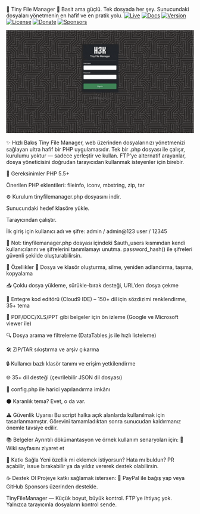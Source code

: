 📁 Tiny File Manager
🚀 Basit ama güçlü. Tek dosyada her şey. Sunucundaki dosyaları yönetmenin en hafif ve en pratik yolu.
[![Live](https://img.shields.io/badge/Live-Online-brightgreen)](https://demo.sitendomain.com)
[![Docs](https://img.shields.io/badge/Docs-Available-blue)](https://github.com/user/repo/wiki)
[![Version](https://img.shields.io/badge/release-v2.6-blue)](https://github.com/user/repo/releases)
[![License](https://img.shields.io/badge/license-GPL--3.0-orange)](https://github.com/user/repo/blob/main/LICENSE)
[![Donate](https://img.shields.io/badge/Donate-PayPal-blue)](https://paypal.me/kullanicin)
[![Sponsors](https://img.shields.io/badge/sponsors-0-lightgrey)](https://github.com/sponsors/kullanicin)



![Tiny File Manager](screenshot.gif)

✨ Hızlı Bakış
Tiny File Manager, web üzerinden dosyalarınızı yönetmenizi sağlayan ultra hafif bir PHP uygulamasıdır. Tek bir .php dosyası ile çalışır, kurulumu yoktur — sadece yerleştir ve kullan. FTP'ye alternatif arayanlar, dosya yöneticisini doğrudan tarayıcıdan kullanmak isteyenler için birebir.

🔧 Gereksinimler
PHP 5.5+

Önerilen PHP eklentileri: fileinfo, iconv, mbstring, zip, tar

⚙️ Kurulum
tinyfilemanager.php dosyasını indir.

Sunucundaki hedef klasöre yükle.

Tarayıcından çalıştır.

İlk giriş için kullanıcı adı ve şifre:
admin / admin@123
user / 12345

🔐 Not: tinyfilemanager.php dosyası içindeki $auth_users kısmından kendi kullanıcılarını ve şifrelerini tanımlamayı unutma. password_hash() ile şifreleri güvenli şekilde oluşturabilirsin.

🧩 Özellikler
📂 Dosya ve klasör oluşturma, silme, yeniden adlandırma, taşıma, kopyalama

📥 Çoklu dosya yükleme, sürükle-bırak desteği, URL’den dosya çekme

🧠 Entegre kod editörü (Cloud9 IDE) – 150+ dil için sözdizimi renklendirme, 35+ tema

📑 PDF/DOC/XLS/PPT gibi belgeler için ön izleme (Google ve Microsoft viewer ile)

🔍 Dosya arama ve filtreleme (DataTables.js ile hızlı listeleme)

🛠️ ZIP/TAR sıkıştırma ve arşiv çıkarma

🔒 Kullanıcı bazlı klasör tanımı ve erişim yetkilendirme

🌐 35+ dil desteği (çevrilebilir JSON dil dosyası)

🧾 config.php ile harici yapılandırma imkânı

⚫ Karanlık tema? Evet, o da var.

⚠️ Güvenlik Uyarısı
Bu script halka açık alanlarda kullanılmak için tasarlanmamıştır.
Görevini tamamladıktan sonra sunucudan kaldırmanız önemle tavsiye edilir.

📚 Belgeler
Ayrıntılı dökümantasyon ve örnek kullanım senaryoları için:
📖 Wiki sayfasını ziyaret et

🤝 Katkı Sağla
Yeni özellik mi eklemek istiyorsun? Hata mı buldun?
PR açabilir, issue bırakabilir ya da yıldız vererek destek olabilirsin.

☕ Destek Ol
Projeye katkı sağlamak istersen:
💖 PayPal ile bağış yap
veya GitHub Sponsors üzerinden destekle.

TinyFileManager — Küçük boyut, büyük kontrol.
FTP’ye ihtiyaç yok. Yalnızca tarayıcınla dosyaların kontrol sende.
